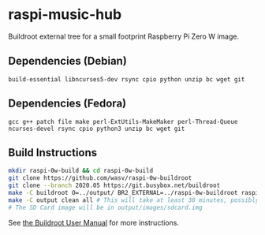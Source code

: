 # raspi-music-hub

Buildroot external tree for a small footprint Raspberry Pi Zero W image.

## Dependencies (Debian)
```
build-essential libncurses5-dev rsync cpio python unzip bc wget git
```

## Dependencies (Fedora)
```
gcc g++ patch file make perl-ExtUtils-MakeMaker perl-Thread-Queue ncurses-devel rsync cpio python3 unzip bc wget git
```

## Build Instructions
```bash
mkdir raspi-0w-build && cd raspi-0w-build
git clone https://github.com/wasv/raspi-0w-buildroot
git clone --branch 2020.05 https://git.busybox.net/buildroot
make -C buildroot O=../output/ BR2_EXTERNAL=../raspi-0w-buildroot raspi-0w-custom_defconfig
make -C output clean all # This will take at least 30 minutes, possibly an hour or more.
# The SD Card image will be in output/images/sdcard.img
```

See [the Buildroot User Manual](https://buildroot.org/downloads/manual/manual.html#outside-br-custom) for more instructions.
